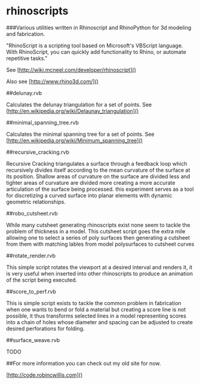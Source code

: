 rhinoscripts
============

###Various utilities written in Rhinoscript and RhinoPython for 3d modeling and fabrication.

"RhinoScript is a scripting tool based on Microsoft's VBScript language. With RhinoScript, you can quickly add functionality to Rhino, or automate repetitive tasks."

See [http://wiki.mcneel.com/developer/rhinoscript]()

Also see [http://www.rhino3d.com/]()

##delunay.rvb

Calculates the delunay triangulation for a set of points.
See [http://en.wikipedia.org/wiki/Delaunay_triangulation]()

##minimal_spanning_tree.rvb

Calculates the minimal spanning tree for a set of points.
See [http://en.wikipedia.org/wiki/Minimum_spanning_tree]()

##recursive_cracking.rvb

Recursive Cracking triangulates a surface through a feedback loop which recursively divides itself according to the mean curvature of the surface at its position. Shallow areas of curvature on the surface are divided less and tighter areas of curvature are divided more creating a more accurate articulation of the surface being processed. this experiment serves as a tool for discretizing a curved surface into planar elements with dynamic geometric relationships.

##robo_cutsheet.rvb

While many cutsheet generating rhinoscripts exist none seem to tackle the problem of thickness in a model. This cutsheet script goes the extra mile allowing one to select a series of poly surfaces then generating a cutsheet from them with matching lables from model polysurfaces to cutsheet curves

##rotate_render.rvb

This simple script rotates the viewport at a desired interval and renders it, it is very useful when inserted into other rhinoscripts to produce an animation of the script being executed.

##score_to_perf.rvb

This is simple script exists to tackle the common problem in fabrication when one wants to bend or fold a material but creating a score line is not possible, it thus transforms selected lines in a model representing scores into a chain of holes whose diameter and spacing can be adjusted to create desired perforations for folding.

##surface_weave.rvb

TODO


##For more information you can check out my old site for now.

[http://code.robincwillis.com]()